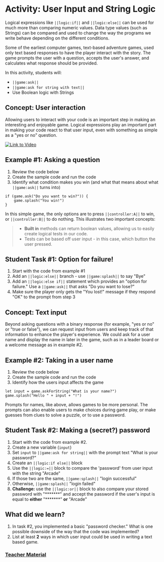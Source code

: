 # Activity: User Input and String Logic

Logical expressions like ``||logic:if||`` and ``||logic:else||`` can be used for much more than comparing numeric values. Data type values (such as Strings) can be compared and used to change the way the programs we write behave depending on the different conditions.

Some of the earliest computer games, text-based adventure games, used only text based responses to have the player interact with the story. The game prompts the user with a question, accepts the user's answer,  and calculates what response should be provided.

In this activity, students will:

* ``||game:ask||``
* ``||game:ask for string with text||``
* Use Boolean logic with Strings

## Concept: User interaction

Allowing users to interact with your code is an important step in making an interesting and enjoyable game. Logical expressions play an important part in making your code react to that user input, even with something as simple as a "yes or no" question.

[![Link to Video](/static/thumbnail_play_video.png)](https://aka.ms/40546a-logic-input)

## Example #1: Asking a question

1. Review the code below
2. Create the sample code and run the code
3. Identify what condition makes you win (and what that means about what ``||game:ask||`` turns into)

```blocks
if (game.ask("Do you want to win?")) {
    game.splash("You win!")
}
```

In this simple game, the only options are to press ``||controller:A||`` to win, or ``||controller:B||`` to do nothing. This illustrates two important concepts:

>* **Built in** methods can return boolean values, allowing us to easily create logical tests in our code.
>* Tests can be based off user input - in this case, which button the user pressed.

## Student Task #1: Option for failure!

1. Start with the code from example #1
2. Add an ``||logic:else||`` branch - use ``||game:splash||`` to say "Bye"
3. Add an ``||logic:else if||`` statement which provides an "option for failure." Use a ``||game:ask||`` that asks "Do you want to lose?"
4. Make sure the player only gets the "You lost!" message if they respond "OK" to the prompt from step 3

## Concept: Text input

Beyond asking questions with a binary response (for example, "yes or no" or "true or false"), we can request input from users and keep track of that information to enhance the player's experience. We could ask for a user name and display the name in later in the game, such as in a leader board or a welcome message as in example #2.

## Example #2: Taking in a user name

1. Review the code below
2. Create the sample code and run the code
3. Identify how the users input affects the game

```blocks
let input = game.askForString("What is your name?")
game.splash("Hello " + input + "!")
```

Prompts for names, like above, allows games to be more personal. The prompts can also enable users to make choices during game play, or make guesses from clues to solve a puzzle, or to use a password.

## Student Task #2: Making a (secret?) password

1. Start with the code from example #2.
2. Create a new variable (`input`)
3. Set `input` to ``||game:ask for string||`` with the prompt text "What is your password?" 
4. Create an ``||logic:if else||`` block
5. Use the ``||logic:=||`` block to compare the 'password' from user input with the string "Arcade"
6. If those two are the same, ``||game:splash||`` "login successful"
7. Otherwise, ``||game:splash||`` "login failed"
8. **Challenge:** use the ``||logic:or||`` block to also compare your stored password with "\*\*\*\*\*\*\*" and accept the password if the user's input is equal to **either** "\*\*\*\*\*\*\*" **or** "Arcade"

## What did we learn?

1. In task #2, you implemented a basic "password checker." What is one possible downside of the way that the code was implemented?
2. List at least **2** ways in which user input could be used in writing a text based game.

### [Teacher Material](/courses/csintro2/about/teachers)
